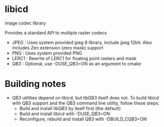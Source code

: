 # libicd
image codec library

Provides a standard API to multiple raster codecs

- JPEG  : Uses system provided jpeg 8 library, include jpeg 12bit. Also includes Zen extension (zero mask) support
- PNG   : Uses system provided PNG
- LERC1 : Rewrite of LERC1 for floating point rasters and mask
- QB3   : Optional, use -DUSE_QB3=ON as an argument to cmake

# Building notes
- QB3 utilities depend on libicd, but libQB3 itself does not. To build libicd with QB3 support and the QB3 command line utility, follow these steps:
  -  Build and install libQB3 by itself first (the default)
  -  Build and install libicd with -DUSE_QB3=ON
  -  Reconfigure, rebuild and install QB3 with -DBUILD_CQB3=ON
